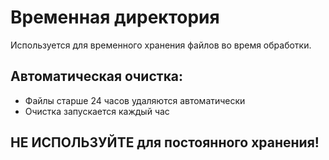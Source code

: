 # Временная директория

Используется для временного хранения файлов во время обработки.

## Автоматическая очистка:
- Файлы старше 24 часов удаляются автоматически
- Очистка запускается каждый час

## НЕ ИСПОЛЬЗУЙТЕ для постоянного хранения!
